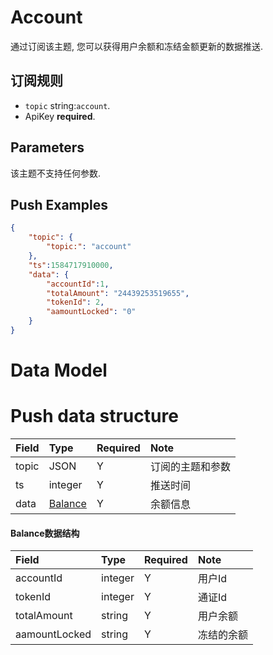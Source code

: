 # Account


通过订阅该主题, 您可以获得用户余额和冻结金额更新的数据推送.

## 订阅规则

- `topic` string:`account`.
- ApiKey **required**.



## Parameters

该主题不支持任何参数.


## Push Examples

```json
{
    "topic": {
        "topic:": "account"
    },
	"ts":1584717910000,
	"data": {
	    "accountId":1,
	    "totalAmount": "24439253519655",
	    "tokenId": 2,
	    "aamountLocked": "0"
	}
}
```

# Data Model

# Push data structure

| Field  |        Type         | Required |       Note       |     
| :--- | :----------------- | :------ | :-------------- | 
| topic |       JSON        |    Y    | 订阅的主题和参数 |  
|  ts   |       integer       |    Y    |     推送时间     | 
| data  | [Balance](#balance) |    Y    |     余额信息     |     

#### <span id= "balance">Balance数据结构</span> 

|     Field     |  Type   | Required |    Note    |     
| :---------- | :----- | :------ | :-------- | 
|  accountId   | integer |    Y    |   用户Id   |     
|   tokenId    | integer |    Y    |   通证Id   |     
| totalAmount  | string  |    Y    |  用户余额  | 
| aamountLocked | string  |    Y    | 冻结的余额 |    


